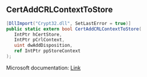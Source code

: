 ## CertAddCRLContextToStore

```csharp
[DllImport("Crypt32.dll", SetLastError = true)]
public static extern bool CertAddCRLContextToStore(
   IntPtr hCertStore,
   IntPtr pCrlContext,
   uint dwAddDisposition,
   ref IntPtr ppStoreContext
);
```

Microsoft documentation: [Link](https://docs.microsoft.com/en-us/windows/win32/api/wincrypt/nf-wincrypt-certaddcrlcontexttostore)
